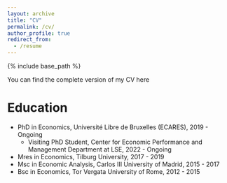 ```yaml
---
layout: archive
title: "CV"
permalink: /cv/
author_profile: true
redirect_from:
  - /resume
---
```


{% include base_path %}


You can find the complete version of my CV <a href="https://github.com/fabrizioleone/Resume/blob/main/CV_FL.pdf" style="text-decoration: none" target="_blank">here</a>


Education
======
* PhD in Economics, Université Libre de Bruxelles (ECARES), 2019 - Ongoing
  *  Visiting PhD Student, Center for Economic Performance and Management Department at LSE, 2022 - Ongoing
* Mres in Economics, Tilburg University, 2017 - 2019
* Msc in Economic Analysis, Carlos III University of Madrid, 2015 - 2017
* Bsc in Economics, Tor Vergata University of Rome, 2012 - 2015


